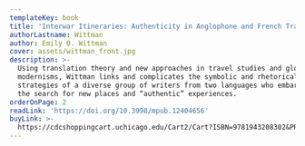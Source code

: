 ```yaml
---
templateKey: book
title: 'Interwar Itineraries: Authenticity in Anglophone and French Travel Writing'
authorLastname: Wittman
author: Emily O. Wittman
cover: assets/wittman_front.jpg
description: >-
  Using translation theory and new approaches in travel studies and global
  modernisms, Wittman links and complicates the symbolic and rhetorical
  strategies of a diverse group of writers from two languages who embarked on
  the search for new places and “authentic” experiences.
orderOnPage: 2
readLink: 'https://doi.org/10.3998/mpub.12404656'
buyLink: >-
  https://cdcshoppingcart.uchicago.edu/Cart2/Cart?ISBN=9781943208302&PRESS=amherst
---
```


